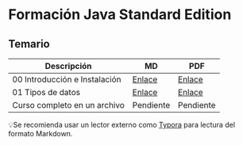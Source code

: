 # Formación Java Standard Edition

## Temario

| Descripción                   | MD                                                | PDF                                                 |
| ----------------------------- | ------------------------------------------------- | --------------------------------------------------- |
| 00 Introducción e Instalación | [Enlace](docs/md/00-Intro.md)  | [Enlace](docs/pdf/00-Intro.pdf)  |
| 01 Tipos de datos | [Enlace](docs/md/01-Tipos.md)  | [Enlace](docs/pdf/01-Tipos.pdf)  |
| Curso completo en un archivo | Pendiente | Pendiente |

💡Se recomienda usar un lector externo como [Typora](https://download.typora.io/windows/typora-update-x64-1117.exe) para lectura del formato Markdown.
